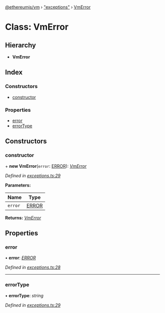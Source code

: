 [@ethereumjs/vm](../README.md) › ["exceptions"](../modules/_exceptions_.md) › [VmError](_exceptions_.vmerror.md)

# Class: VmError

## Hierarchy

* **VmError**

## Index

### Constructors

* [constructor](_exceptions_.vmerror.md#constructor)

### Properties

* [error](_exceptions_.vmerror.md#error)
* [errorType](_exceptions_.vmerror.md#errortype)

## Constructors

###  constructor

\+ **new VmError**(`error`: [ERROR](../enums/_exceptions_.error.md)): *[VmError](_exceptions_.vmerror.md)*

*Defined in [exceptions.ts:29](https://github.com/ethereumjs/ethereumjs-vm/blob/master/packages/vm/lib/exceptions.ts#L29)*

**Parameters:**

Name | Type |
------ | ------ |
`error` | [ERROR](../enums/_exceptions_.error.md) |

**Returns:** *[VmError](_exceptions_.vmerror.md)*

## Properties

###  error

• **error**: *[ERROR](../enums/_exceptions_.error.md)*

*Defined in [exceptions.ts:28](https://github.com/ethereumjs/ethereumjs-vm/blob/master/packages/vm/lib/exceptions.ts#L28)*

___

###  errorType

• **errorType**: *string*

*Defined in [exceptions.ts:29](https://github.com/ethereumjs/ethereumjs-vm/blob/master/packages/vm/lib/exceptions.ts#L29)*
